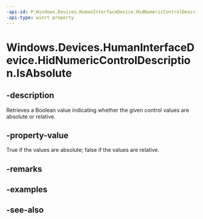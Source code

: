```yaml
---
-api-id: P:Windows.Devices.HumanInterfaceDevice.HidNumericControlDescription.IsAbsolute
-api-type: winrt property
---
```


<!-- Property syntax
public bool IsAbsolute { get; }
-->

# Windows.Devices.HumanInterfaceDevice.HidNumericControlDescription.IsAbsolute

## -description
Retrieves a Boolean value indicating whether the given control values are absolute or relative.

## -property-value
True if the values are absolute; false if the values are relative.

## -remarks

## -examples

## -see-also
